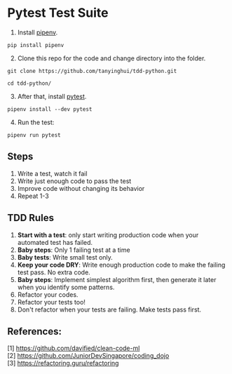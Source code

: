 # Pytest Test Suite
1. Install [pipenv](https://pipenv.readthedocs.io/en/latest/). 
```shell
pip install pipenv
```

2. Clone this repo for the code and change directory into the folder.

```shell
git clone https://github.com/tanyinghui/tdd-python.git

cd tdd-python/
```

3. After that, install [pytest](https://docs.pytest.org/en/stable/).
```shell
pipenv install --dev pytest
```

4. Run the test:
```shell
pipenv run pytest
```

## Steps
1. Write a test, watch it fail
2. Write just enough code to pass the test
3. Improve code without changing its behavior
4. Repeat 1-3

## TDD Rules
1. **Start with a test**: only start writing production code when your automated test has failed.
2. **Baby steps**: Only 1 failing test at a time
3. **Baby tests**: Write small test only.
4. **Keep your code DRY**: Write enough production code to make the failing test pass. No extra code.
5. **Baby steps**: Implement simplest algorithm first, then generate it later when you identify some patterns.
6. Refactor your codes.
7. Refactor your tests too!
8. Don't refactor when your tests are failing. Make tests pass first.


## References:
[1] https://github.com/davified/clean-code-ml <br>
[2] https://github.com/JuniorDevSingapore/coding_dojo <br>
[3] https://refactoring.guru/refactoring <br>